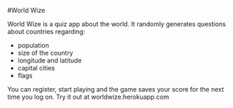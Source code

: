 #World Wize

World Wize is a quiz app about the world. It randomly generates questions about countries regarding: 

 - population
 - size of the country
 - longitude and latitude
 - capital cities
 - flags

 You can register, start playing and the game saves your score for the next time you log on. Try it out at worldwize.herokuapp.com

 
